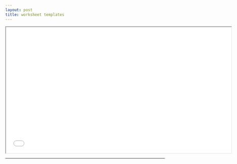 ```yaml
---
layout: post
title: worksheet templates
---
```


<div class="pdf-container">
    <iframe src="/assets/misc/9.col.balance.worksheet.pdf" title="9-column-worksheet" height="400" width="712" allowfullscreen="true">
    </iframe>
</div>

---
